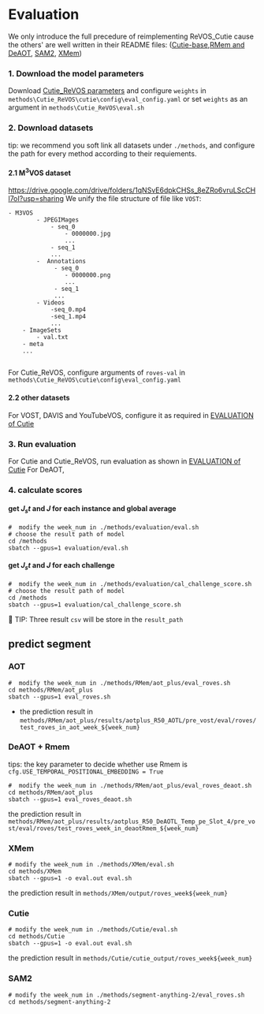 # Evaluation
We only introduce the full precedure of reimplementing ReVOS_Cutie cause the others' are well written in their README files: ([Cutie-base](../methods/Cutie/README.md),[RMem and DeAOT](../methods/RMem/README.md), [SAM2](../methods/segment-anything-2/README.md), [XMem](../methods/XMem/README.md))

### 1. Download the model parameters
Download [Cutie_ReVOS parameters](https://drive.google.com/file/d/1fItxsooXXO0VVODyxYKVFRdtZrp-HANR/view?usp=sharing) and configure `weights` in `methods\Cutie_ReVOS\cutie\config\eval_config.yaml` or set `weights` as an argument in `methods\Cutie_ReVOS\eval.sh`

### 2. Download datasets
tip: we recommend you soft link all datasets under `./methods`, and configure the path for every method according to their requiements.
#### 2.1 M$^3$VOS dataset
https://drive.google.com/drive/folders/1qNSvE6dpkCHSs_8eZRo6vruLScCHl7oI?usp=sharing
We unify the file structure of file like `VOST`:
```
- M3VOS
        - JPEGIMages
            - seq_0
                - 0000000.jpg
                ...
            - seq_1
            ...
        -  Annotations
             - seq_0
                - 0000000.png
                ...
             - seq_1
             ...
        - Videos
            -seq_0.mp4
            -seq_1.mp4
            ...
    - ImageSets
        - val.txt
    - meta
    ...
        
```
For Cutie_ReVOS, configure arguments of `roves-val` in `methods\Cutie_ReVOS\cutie\config\eval_config.yaml`

#### 2.2 other datasets
For VOST, DAVIS and YouTubeVOS, configure it as required in [EVALUATION of Cutie](../methods/Cutie/docs/EVALUATION.md)

### 3. Run evaluation
For Cutie and Cutie_ReVOS, run evaluation as shown in [EVALUATION of Cutie](../methods/Cutie/docs/EVALUATION.md)
For DeAOT, 

### 4. calculate scores
#### get  $J_st$ and $J$ for each instance and global average

```
#  modify the week_num in ./methods/evaluation/eval.sh 
# choose the result path of model
cd /methods
sbatch --gpus=1 evaluation/eval.sh 
```



#### get $J_st$ and $J$ for each challenge

```
#  modify the week_num in ./methods/evaluation/cal_challenge_score.sh 
# choose the result path of model
cd /methods
sbatch --gpus=1 evaluation/cal_challenge_score.sh 
```

:rocket: TIP: Three result `csv` will be store in the `result_path`



## predict segment

### AOT

```
#  modify the week_num in ./methods/RMem/aot_plus/eval_roves.sh
cd methods/RMem/aot_plus
sbatch --gpus=1 eval_roves.sh
```

- the prediction result in `methods/RMem/aot_plus/results/aotplus_R50_AOTL/pre_vost/eval/roves/test_roves_in_aot_week_${week_num}`



### DeAOT + Rmem

tips: the key parameter to decide whether use Rmem is `cfg.USE_TEMPORAL_POSITIONAL_EMBEDDING = True`

```
#  modify the week_num in ./methods/RMem/aot_plus/eval_roves_deaot.sh
cd methods/RMem/aot_plus
sbatch --gpus=1 eval_roves_deaot.sh
```

the prediction result in `methods/RMem/aot_plus/results/aotplus_R50_DeAOTL_Temp_pe_Slot_4/pre_vost/eval/roves/test_roves_week_in_deaotRmem_${week_num}`


### XMem
```
# modify the week_num in ./methods/XMem/eval.sh
cd methods/XMem
sbatch --gpus=1 -o eval.out eval.sh
```
the prediction result in `methods/XMem/output/roves_week${week_num}`

### Cutie
```
# modify the week_num in ./methods/Cutie/eval.sh
cd methods/Cutie
sbatch --gpus=1 -o eval.out eval.sh
```
the prediction result in `methods/Cutie/cutie_output/roves_week${week_num}`

### SAM2
```
# modify the week_num in ./methods/segment-anything-2/eval_roves.sh
cd methods/segment-anything-2

```